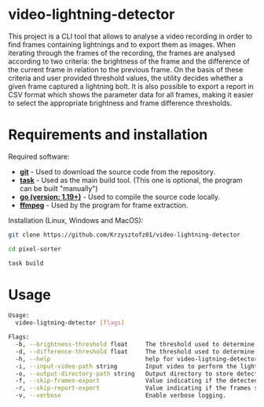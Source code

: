 # video-lightning-detector

This project is a CLI tool that allows to analyse a video recording in order to find frames containing lightnings and to export them as images. When iterating through the frames of the recording, the frames are analysed according to two criteria: the brightness of the frame and the difference of the current frame in relation to the previous frame. On the basis of these criteria and user provided threshold values, the utility decides whether a given frame captured a lightning bolt. It is also possible to export a report in CSV format which shows the parameter data for all frames, making it easier to select the appropriate brightness and frame difference thresholds. 

# Requirements and installation
Required software:
- **[git](https://git-scm.com/)** - Used to download the source code from the repository.
- **[task](https://taskfile.dev/)** - Used as the main build tool. (This one is optional, the program can be built "manually")
- **[go (version: 1.19+)](https://go.dev/)** - Used to compile the source code locally.
- **[ffmpeg](https://ffmpeg.org/)** - Used by the program for frame extraction.

Installation (Linux, Windows and MacOS):
```sh
git clone https://github.com/Krzysztofz01/video-lightning-detector

cd pixel-sorter

task build
```

# Usage
```sh
Usage:
  video-ligtning-detector [flags]

Flags:
  -b, --brightness-threshold float     The threshold used to determine the brightness of the frame.
  -d, --difference-threshold float     The threshold used to determine the difference between two neighbouring frames.
  -h, --help                           help for video-ligtning-detector
  -i, --input-video-path string        Input video to perform the lightning detection.
  -o, --output-directory-path string   Output directory to store detected frames.
  -f, --skip-frames-export             Value indicating if the detected frams should not be exported.
  -r, --skip-report-export             Value indicating if the frames statistics report should not be exported.
  -v, --verbose                        Enable verbose logging.
```